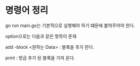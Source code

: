 # 명령어 정리

go run main.go는 기본적으로 실행해야 하기 떄문에 붙여주어야 한다.

option으로는 다음과 같은 항목이 존재

add -block <원하는 Data>  : 블록을 추가 한다.

print : 방금 추가 된 블록을 가져 온다.

